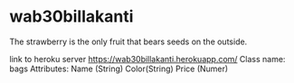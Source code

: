 # wab30billakanti

The strawberry is the only fruit that bears seeds on the outside.

link to heroku server https://wab30billakanti.herokuapp.com/
Class name: bags
Attributes:
Name (String)
Color(String)
Price (Numer)